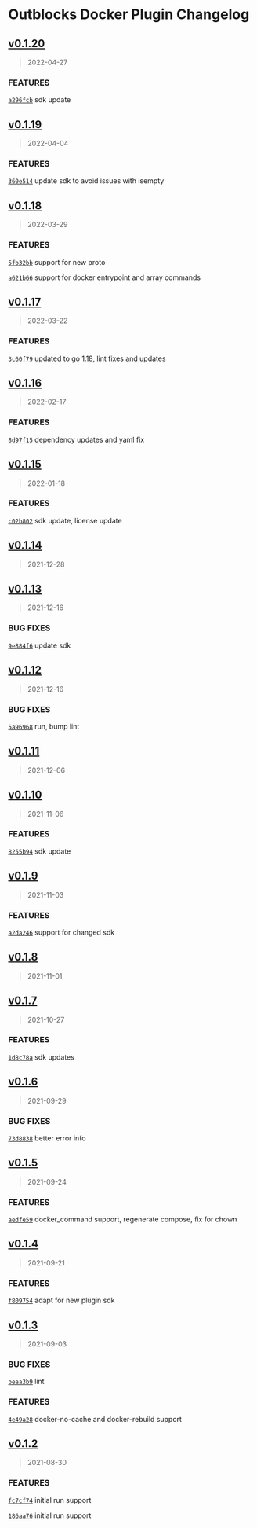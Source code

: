 # Outblocks Docker Plugin Changelog

## [v0.1.20](https://github.com/outblocks/cli-plugin-docker/compare/v0.1.19...v0.1.20)

> 2022-04-27

### FEATURES

[`a296fcb`](https://github.com/outblocks/cli-plugin-docker/commit/a296fcbdf1073b3e0e4fc63cd39a202da60060e4) sdk update

## [v0.1.19](https://github.com/outblocks/cli-plugin-docker/compare/v0.1.18...v0.1.19)

> 2022-04-04

### FEATURES

[`360e514`](https://github.com/outblocks/cli-plugin-docker/commit/360e514897aaa7bc008eb0310b4f18d93ae1db31) update sdk to avoid issues with isempty

## [v0.1.18](https://github.com/outblocks/cli-plugin-docker/compare/v0.1.17...v0.1.18)

> 2022-03-29

### FEATURES

[`5fb32bb`](https://github.com/outblocks/cli-plugin-docker/commit/5fb32bb539c4b98961db3b3d55bcf14b1a1a07f7) support for new proto

[`a621b66`](https://github.com/outblocks/cli-plugin-docker/commit/a621b66b387b4d789ee16452f6435430c5b59d68) support for docker entrypoint and array commands

## [v0.1.17](https://github.com/outblocks/cli-plugin-docker/compare/v0.1.16...v0.1.17)

> 2022-03-22

### FEATURES

[`3c60f79`](https://github.com/outblocks/cli-plugin-docker/commit/3c60f79666cd98e86359e75d6da5aca870fafba0) updated to go 1.18, lint fixes and updates

## [v0.1.16](https://github.com/outblocks/cli-plugin-docker/compare/v0.1.15...v0.1.16)

> 2022-02-17

### FEATURES

[`8d97f15`](https://github.com/outblocks/cli-plugin-docker/commit/8d97f15129fc9a8e378d5e4202c48d370b2f043b) dependency updates and yaml fix

## [v0.1.15](https://github.com/outblocks/cli-plugin-docker/compare/v0.1.14...v0.1.15)

> 2022-01-18

### FEATURES

[`c02b802`](https://github.com/outblocks/cli-plugin-docker/commit/c02b802905cd101a2a80de3bef112884cada66c6) sdk update, license update

## [v0.1.14](https://github.com/outblocks/cli-plugin-docker/compare/v0.1.13...v0.1.14)

> 2021-12-28

## [v0.1.13](https://github.com/outblocks/cli-plugin-docker/compare/v0.1.12...v0.1.13)

> 2021-12-16

### BUG FIXES

[`9e884f6`](https://github.com/outblocks/cli-plugin-docker/commit/9e884f6e3c24d7e32b8c209524fd2f2677a7d124) update sdk

## [v0.1.12](https://github.com/outblocks/cli-plugin-docker/compare/v0.1.11...v0.1.12)

> 2021-12-16

### BUG FIXES

[`5a96968`](https://github.com/outblocks/cli-plugin-docker/commit/5a9696852825597a5fe88dbb29064e9ae81622b4) run, bump lint

## [v0.1.11](https://github.com/outblocks/cli-plugin-docker/compare/v0.1.10...v0.1.11)

> 2021-12-06

## [v0.1.10](https://github.com/outblocks/cli-plugin-docker/compare/v0.1.9...v0.1.10)

> 2021-11-06

### FEATURES

[`8255b94`](https://github.com/outblocks/cli-plugin-docker/commit/8255b9401ccbe99e30c75d206f092a628a607ce6) sdk update

## [v0.1.9](https://github.com/outblocks/cli-plugin-docker/compare/v0.1.8...v0.1.9)

> 2021-11-03

### FEATURES

[`a2da246`](https://github.com/outblocks/cli-plugin-docker/commit/a2da246c7b6be07465c709ced97f99a09636528b) support for changed sdk

## [v0.1.8](https://github.com/outblocks/cli-plugin-docker/compare/v0.1.7...v0.1.8)

> 2021-11-01

## [v0.1.7](https://github.com/outblocks/cli-plugin-docker/compare/v0.1.6...v0.1.7)

> 2021-10-27

### FEATURES

[`1d8c78a`](https://github.com/outblocks/cli-plugin-docker/commit/1d8c78ab4bf929bb30347b59fc7f57d54efdd6fa) sdk updates

## [v0.1.6](https://github.com/outblocks/cli-plugin-docker/compare/v0.1.5...v0.1.6)

> 2021-09-29

### BUG FIXES

[`73d8838`](https://github.com/outblocks/cli-plugin-docker/commit/73d8838477adff19f6d2ea7a051d12130c364521) better error info

## [v0.1.5](https://github.com/outblocks/cli-plugin-docker/compare/v0.1.4...v0.1.5)

> 2021-09-24

### FEATURES

[`aedfe59`](https://github.com/outblocks/cli-plugin-docker/commit/aedfe592651abaf2b1bc22f7db8ca04241971686) docker_command support, regenerate compose, fix for chown

## [v0.1.4](https://github.com/outblocks/cli-plugin-docker/compare/v0.1.3...v0.1.4)

> 2021-09-21

### FEATURES

[`f809754`](https://github.com/outblocks/cli-plugin-docker/commit/f8097545e8a910b9b06f6a0767bc1123ac63fe51) adapt for new plugin sdk

## [v0.1.3](https://github.com/outblocks/cli-plugin-docker/compare/v0.1.2...v0.1.3)

> 2021-09-03

### BUG FIXES

[`beaa3b9`](https://github.com/outblocks/cli-plugin-docker/commit/beaa3b939617ee46d9448f8853610e59b27edb1f) lint

### FEATURES

[`4e49a28`](https://github.com/outblocks/cli-plugin-docker/commit/4e49a28e91d8f78b472be0f7e4f054246732937c) docker-no-cache and docker-rebuild support

## [v0.1.2](https://github.com/outblocks/cli-plugin-docker/compare/v0.1.1...v0.1.2)

> 2021-08-30

### FEATURES

[`fc7cf74`](https://github.com/outblocks/cli-plugin-docker/commit/fc7cf74285a653fa5f3701872c1fa43cae0cc137) initial run support

[`186aa76`](https://github.com/outblocks/cli-plugin-docker/commit/186aa7616169517e93792c21f090781f67f32cdc) initial run support
